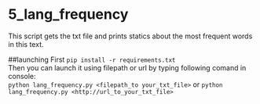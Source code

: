 # 5_lang_frequency
This script gets the txt file and prints statics about the most frequent words in this text.  

##launching 
First `pip install -r requirements.txt`  
Then you can launch it using filepath or url by typing following comand in console:  
`python lang_frequency.py <filepath_to your_txt_file>` or `python lang_frequency.py <http://url_to_your_txt_file>`
